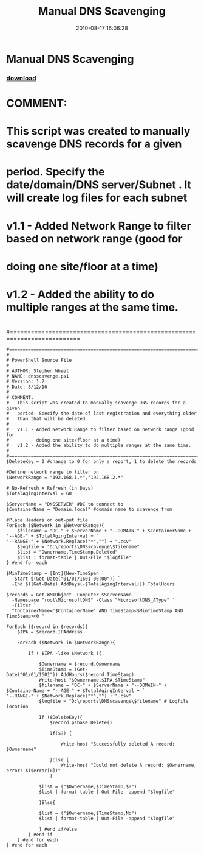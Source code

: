 ﻿---
pid:            2077
poster:         Stephen Wheet
title:          Manual DNS Scavenging
date:           2010-08-17 16:06:28
format:         posh
parent:         0
parent:         0

---

# Manual DNS Scavenging

### [download](2077.ps1)

# COMMENT: 
#	This script was created to manually scavenge DNS records for a given 
#   period. Specify the date/domain/DNS server/Subnet .  It will create log files for each subnet
#
#   v1.1 - Added Network Range to filter based on network range (good for 
#          doing one site/floor at a time)
#   v1.2 - Added the ability to do multiple ranges at the same time.
#
#==========================================================================

```posh
#==========================================================================
#
# PowerShell Source File 
#
# AUTHOR: Stephen Wheet
# NAME: dnsscavenge.ps1
# Version: 1.2
# Date: 8/12/10
#
# COMMENT: 
#	This script was created to manually scavenge DNS records for a given 
#   period. Specify the date of last registration and everything older
#   than that will be deleted.
#
#   v1.1 - Added Network Range to filter based on network range (good for 
#          doing one site/floor at a time)
#   v1.2 - Added the ability to do multiple ranges at the same time.
#
#==========================================================================
$DeleteKey = 0 #change to 0 for only a report, 1 to delete the records
    
#Define network range to filter on
$NetworkRange = "192.168.1.*","192.168.2.*"

# No-Refresh + Refresh (in Days)
$TotalAgingInterval = 60

$ServerName = "DNSSERVER" #DC to connect to
$ContainerName = "Domain.local" #domain name to scavenge from

#Place Headers on out-put file
ForEach ($Network in $NetworkRange){
    $filename = "DC-" + $ServerName + "--DOMAIN-" + $ContainerName + "--AGE-" + $TotalAgingInterval + `
"--RANGE-" + $Network.Replace("*","") + ".csv"
    $logfile = "D:\reports\DNSscavenge\$filename"
    $list = "Ownername,TimeStamp,Deleted"
    $list | format-table | Out-File "$logfile"
} #end for each

$MinTimeStamp = [Int](New-TimeSpan `
  -Start $(Get-Date("01/01/1601 00:00")) `
  -End $((Get-Date).AddDays(-$TotalAgingInterval))).TotalHours

$records = Get-WMIObject -Computer $ServerName `
  -Namespace "root\MicrosoftDNS" -Class "MicrosoftDNS_AType" `
  -Filter `
  "ContainerName='$ContainerName' AND TimeStamp<$MinTimeStamp AND TimeStamp<>0 " 

ForEach ($record in $records){
    $IPA = $record.IPAddress
    
    ForEach ($Network in $NetworkRange){
        
        If ( $IPA -like $Network ){
        
            $Ownername = $record.Ownername
            $TimeStamp = (Get-Date("01/01/1601")).AddHours($record.TimeStamp)
            Write-host "$Ownername,$IPA,$TimeStamp"
            $filename = "DC-" + $ServerName + "--DOMAIN-" + $ContainerName + "--AGE-" + $TotalAgingInterval + `
"--RANGE-" + $Network.Replace("*","") + ".csv"
            $logfile = "D:\reports\DNSscavenge\$filename" # Logfile location
         
            If ($DeleteKey){
                $record.psbase.Delete()
                
                If($?) { 
                    
                    Write-host "Successfully deleted A record: $Ownername"
                               
                }Else { 
                    Write-host "Could not delete A record: $Ownername, error: $($error[0])"
                }
            
            $list = ("$Ownername,$TimeStamp,$?")
            $list | format-table | Out-File -append "$logfile"
        
            }Else{
        
            $list = ("$Ownername,$TimeStamp,No")
            $list | format-table | Out-File -append "$logfile" 
               
            } #end if/else
        } #end if
    } #end for each
} #end for each


```
